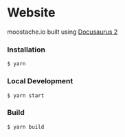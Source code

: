# Website

moostache.io built using [Docusaurus 2](https://v2.docusaurus.io/)

### Installation

```
$ yarn
```

### Local Development

```
$ yarn start
```

### Build

```
$ yarn build
```
